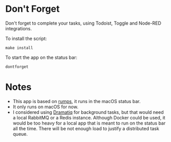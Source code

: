 # Don't Forget

Don't forget to complete your tasks, using Todoist, Toggle and Node-RED integrations.

To install the script:

    make install

To start the app on the status bar:

    dontforget

# Notes

- This app is based on [rumps](https://github.com/jaredks/rumps), it runs in the macOS status bar.
- It only runs on macOS for now.
- I considered using [Dramatiq](https://dramatiq.io/) for background tasks, but that would need a local RabbitMQ or a Redis instance.
  Although Docker could be used, it would be too heavy for a local app that is meant to run on the status bar all the time. There will be not enough load to justify a distributed task queue.
